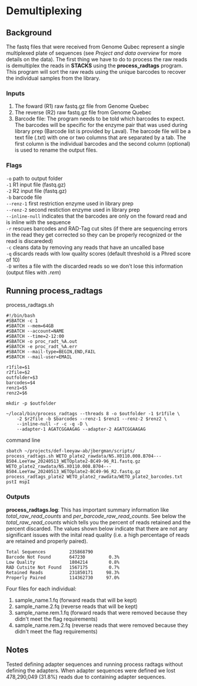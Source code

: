 # Demultiplexing  
  
## Background  
  
The fastq files that were received from Genome Qubec represent a single multiplexed plate of sequences (see *Project and data overview* for more details on the data). The first thing we have to do to process the raw reads is demultiplex the reads in **STACKS** using the **process_radtags** program. This program will sort the raw reads using the unique barcodes to recover the individual samples from the library.   
  
### Inputs   
1) The foward (R1) raw fastq.gz file from Genome Quebec
2) The reverse (R2) raw fastq.gz file from Genome Quebec
3) Barcode file: The program needs to be told which barcodes to expect. The barcodes will be specific for the enzyme pair that was used during library prep (Barcode list is provided by Laval). The barcode file will be a text file (.txt) with one or two columns that are separated by a tab. The first column is the individual barcodes and the second column (optional) is used to rename the output files.
  
### Flags  
`-o` path to output folder  
`-1` R1 input file (fastq.gz)  
`-2` R2 input file (fastq.gz)  
`-b` barcode file  
`--renz-1` first restriction enzyme used in library prep  
`--renz-2` second restiction enzyme used in library prep  
`--inline-null` indicates that the barcodes are only on the foward read and is inline with the sequence  
`-r` rescues barcodes and RAD-Tag cut sites (if there are sequencing errors in the read they get corrected so they can be properly recognized or the read is discareded)  
`-c` cleans data by removing any reads that have an uncalled base  
`-q` discards reads with low quality scores (default threshold is a Phred score of 10)  
`-D` writes a file with the discarded reads so we don't lose this information (output files with *.rem*)
  
## Running process_radtags
process_radtags.sh

```
#!/bin/bash
#SBATCH -c 1
#SBATCH --mem=64GB
#SBATCH --account=NAME
#SBATCH --time=2-12:00
#SBATCH -o proc_radt_%A.out
#SBATCH -e proc_radt_%A.err
#SBATCH --mail-type=BEGIN,END,FAIL
#SBATCH --mail-user=EMAIL

r1file=$1
r2file=$2
outfolder=$3
barcodes=$4
renz1=$5
renz2=$6

mkdir -p $outfolder

~/local/bin/process_radtags --threads 8 -o $outfolder -1 $r1file \
    -2 $r2file -b $barcodes --renz-1 $renz1 --renz-2 $renz2 \
    --inline-null -r -c -q -D \
    --adapter-1 AGATCGGAAGAG --adapter-2 AGATCGGAAGAG 

```
command line
```
sbatch ~/projects/def-leeyaw-ab/jbergman/scripts/
process_radtags.sh WETO_plate2_rawdata/NS.X0110.008.B704---B504.LeeYaw_20240513_WETOplate2-BC49-96_R1.fastq.gz WETO_plate2_rawdata/NS.X0110.008.B704---B504.LeeYaw_20240513_WETOplate2-BC49-96_R2.fastq.gz process_radtags_plate2 WETO_plate2_rawdata/WETO_plate2_barcodes.txt pstI mspI
```
### Outputs
**process_radtags.log**: This has important summary information like *total_raw_read_counts* and *per_barcode_raw_read_counts*. See below the *total_raw_read_counts* which tells you the percent of reads retained and the percent discarded. The values shown below indicate that there are not any significant issues with the inital read quality (i.e. a high percentage of reads are retained and properly paired).
```
Total Sequences         235868790
Barcode Not Found       647230         0.3%
Low Quality             1804214        0.8%
RAD Cutsite Not Found   1567175        0.7%
Retained Reads          231850171     98.3%
Properly Paired         114362730     97.0%
```
Four files for each individual:
1) sample_name.1.fq (forward reads that will be kept)
2) sample_name.2.fq (reverse reads that will be kept)
3) sample_name.rem.1.fq (forward reads that were removed because they didn't meet the flag requirements)
4) sample_name.rem.2.fq (reverse reads that were removed because they didn't meet the flag requirements)

## Notes
Tested defining adapter sequences and running process radtags without defining the adapters. When adapter sequences were defined we lost 478,290,049 (31.8%) reads due to containing adapter sequences.
